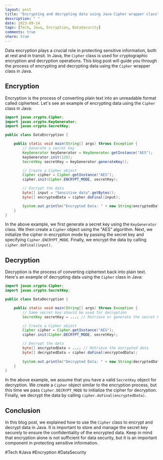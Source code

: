 ```yaml
---
layout: post
title: "Encrypting and decrypting data using Java Cipher wrapper class"
description: " "
date: 2023-09-14
tags: [Tech, Java, Encryption, DataSecurity]
comments: true
share: true
---
```


Data encryption plays a crucial role in protecting sensitive information, both at rest and in transit. In Java, the `Cipher` class is used for cryptographic encryption and decryption operations. This blog post will guide you through the process of encrypting and decrypting data using the `Cipher` wrapper class in Java.

## Encryption

Encryption is the process of converting plain text into an unreadable format called ciphertext. Let's see an example of encrypting data using the `Cipher` class in Java:

```java
import javax.crypto.Cipher;
import javax.crypto.KeyGenerator;
import javax.crypto.SecretKey;

public class DataEncryption {

    public static void main(String[] args) throws Exception {
        // Generate a secret key
        KeyGenerator keyGenerator = KeyGenerator.getInstance("AES");
        keyGenerator.init(128);
        SecretKey secretKey = keyGenerator.generateKey();

        // Create a Cipher object
        Cipher cipher = Cipher.getInstance("AES");
        cipher.init(Cipher.ENCRYPT_MODE, secretKey);

        // Encrypt the data
        byte[] input = "Sensitive data".getBytes();
        byte[] encryptedData = cipher.doFinal(input);

        System.out.println("Encrypted Data: " + new String(encryptedData));
    }
}
```

In the above example, we first generate a secret key using the `KeyGenerator` class. We then create a `Cipher` object using the "AES" algorithm. Next, we initialize the cipher in encryption mode by passing the secret key and specifying `Cipher.ENCRYPT_MODE`. Finally, we encrypt the data by calling `cipher.doFinal(input)`.

## Decryption

Decryption is the process of converting ciphertext back into plain text. Here's an example of decrypting data using the `Cipher` class in Java:

```java
import javax.crypto.Cipher;
import javax.crypto.SecretKey;

public class DataDecryption {

    public static void main(String[] args) throws Exception {
        // Same secret key should be used for decryption
        SecretKey secretKey = ...; // Retrieve or generate the secret key

        // Create a Cipher object
        Cipher cipher = Cipher.getInstance("AES");
        cipher.init(Cipher.DECRYPT_MODE, secretKey);

        // Decrypt the data
        byte[] encryptedData = ...; // Retrieve the encrypted data
        byte[] decryptedData = cipher.doFinal(encryptedData);
        
        System.out.println("Decrypted Data: " + new String(decryptedData));
    }
}
```

In the above example, we assume that you have a valid `SecretKey` object for decryption. We create a `Cipher` object similar to the encryption process, but this time we pass `Cipher.DECRYPT_MODE` to initialize the cipher for decryption. Finally, we decrypt the data by calling `cipher.doFinal(encryptedData)`.

## Conclusion

In this blog post, we explained how to use the `Cipher` class to encrypt and decrypt data in Java. It is important to store and manage the secret key securely to ensure the confidentiality of the encrypted data. Keep in mind that encryption alone is not sufficient for data security, but it is an important component in protecting sensitive information.

#Tech #Java #Encryption #DataSecurity
